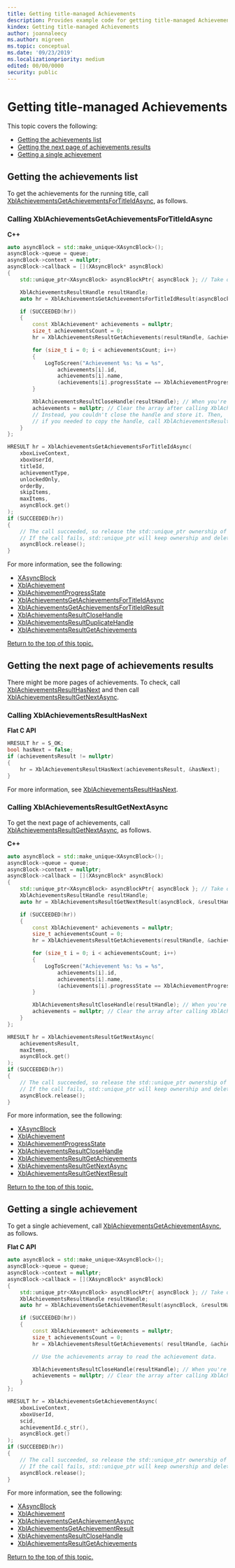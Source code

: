 ```yaml
---
title: Getting title-managed Achievements
description: Provides example code for getting title-managed Achievements.
kindex: Getting title-managed Achievements
author: joannaleecy
ms.author: migreen
ms.topic: conceptual
ms.date: '09/23/2019'
ms.localizationpriority: medium
edited: 00/00/0000
security: public
---
```


<a id="top"></a>
# Getting title-managed Achievements

This topic covers the following:

* [Getting the achievements list](#getting-the-achievements-list)
* [Getting the next page of achievements results](#getting-the-next-page-of-achievements-results)
* [Getting a single achievement](#getting-a-single-achievement)



<a id="getting-the-achievements-list"></a>

## Getting the achievements list

To get the achievements for the running title, call [XblAchievementsGetAchievementsForTitleIdAsync](../../../../../../reference/live/xsapi-c/achievements_c/functions/xblachievementsgetachievementsfortitleidasync.md), as follows.


### Calling XblAchievementsGetAchievementsForTitleIdAsync

**C++**

```cpp
auto asyncBlock = std::make_unique<XAsyncBlock>();
asyncBlock->queue = queue;
asyncBlock->context = nullptr;
asyncBlock->callback = [](XAsyncBlock* asyncBlock)
{
    std::unique_ptr<XAsyncBlock> asyncBlockPtr{ asyncBlock }; // Take over ownership of XAsyncBlock*.

    XblAchievementsResultHandle resultHandle;
    auto hr = XblAchievementsGetAchievementsForTitleIdResult(asyncBlock, &resultHandle);

    if (SUCCEEDED(hr))
    {
        const XblAchievement* achievements = nullptr;
        size_t achievementsCount = 0;
        hr = XblAchievementsResultGetAchievements(resultHandle, &achievements, &achievementsCount);

        for (size_t i = 0; i < achievementsCount; i++)
        {
            LogToScreen("Achievement %s: %s = %s", 
                achievements[i].id, 
                achievements[i].name,
                (achievements[i].progressState == XblAchievementProgressState::Achieved) ? "Achieved" : "Not achieved");
        }

        XblAchievementsResultCloseHandle(resultHandle); // When you're done with the handle, close it.
        achievements = nullptr; // Clear the array after calling XblAchievementsResultCloseHandle to the pointer to freed memory.
        // Instead, you couldn't close the handle and store it. Then, 
        // if you needed to copy the handle, call XblAchievementsResultDuplicateHandle().
    }
};

HRESULT hr = XblAchievementsGetAchievementsForTitleIdAsync(
    xboxLiveContext,
    xboxUserId,
    titleId,
    achievementType,
    unlockedOnly,
    orderBy,
    skipItems,
    maxItems,
    asyncBlock.get()
);
if (SUCCEEDED(hr))
{
    // The call succeeded, so release the std::unique_ptr ownership of XAsyncBlock* because the callback will take over ownership.
    // If the call fails, std::unique_ptr will keep ownership and delete XAsyncBlock*.
    asyncBlock.release(); 
}
```

For more information, see the following:

* [XAsyncBlock](../../../../../../reference/system/xasync/structs/xasyncblock.md)
* [XblAchievement](../../../../../../reference/live/xsapi-c/achievements_c/structs/xblachievement.md)
* [XblAchievementProgressState](../../../../../../reference/live/xsapi-c/achievements_c/enums/xblachievementprogressstate.md)
* [XblAchievementsGetAchievementsForTitleIdAsync](../../../../../../reference/live/xsapi-c/achievements_c/functions/xblachievementsgetachievementsfortitleidasync.md)
* [XblAchievementsGetAchievementsForTitleIdResult](../../../../../../reference/live/xsapi-c/achievements_c/functions/xblachievementsgetachievementsfortitleidresult.md)
* [XblAchievementsResultCloseHandle](../../../../../../reference/live/xsapi-c/achievements_c/functions/xblachievementsresultclosehandle.md)
* [XblAchievementsResultDuplicateHandle](../../../../../../reference/live/xsapi-c/achievements_c/functions/xblachievementsresultduplicatehandle.md)
* [XblAchievementsResultGetAchievements](../../../../../../reference/live/xsapi-c/achievements_c/functions/xblachievementsresultgetachievements.md)





 [Return to the top of this topic.](#top)

<a id="getting-the-next-page-of-achievements-results"></a>

## Getting the next page of achievements results

There might be more pages of achievements. To check, call [XblAchievementsResultHasNext](../../../../../../reference/live/xsapi-c/achievements_c/functions/xblachievementsresulthasnext.md) and then call [XblAchievementsResultGetNextAsync](../../../../../../reference/live/xsapi-c/achievements_c/functions/xblachievementsresultgetnextasync.md).


### Calling XblAchievementsResultHasNext

**Flat C API**

```cpp
HRESULT hr = S_OK;
bool hasNext = false;
if (achievementsResult != nullptr)
{
    hr = XblAchievementsResultHasNext(achievementsResult, &hasNext);
}
```

For more information, see [XblAchievementsResultHasNext](../../../../../../reference/live/xsapi-c/achievements_c/functions/xblachievementsresulthasnext.md).

### Calling XblAchievementsResultGetNextAsync

To get the next page of achievements, call [XblAchievementsResultGetNextAsync](../../../../../../reference/live/xsapi-c/achievements_c/functions/xblachievementsresultgetnextasync.md), as follows.

**C++**

```cpp
auto asyncBlock = std::make_unique<XAsyncBlock>();
asyncBlock->queue = queue;
asyncBlock->context = nullptr;
asyncBlock->callback = [](XAsyncBlock* asyncBlock)
{
    std::unique_ptr<XAsyncBlock> asyncBlockPtr{ asyncBlock }; // Take over ownership of XAsyncBlock*.
    XblAchievementsResultHandle resultHandle;
    auto hr = XblAchievementsResultGetNextResult(asyncBlock, &resultHandle);

    if (SUCCEEDED(hr))
    {
        const XblAchievement* achievements = nullptr;
        size_t achievementsCount = 0;
        hr = XblAchievementsResultGetAchievements(resultHandle, &achievements, &achievementsCount);

        for (size_t i = 0; i < achievementsCount; i++)
        {
            LogToScreen("Achievement %s: %s = %s",
                achievements[i].id,
                achievements[i].name,
                (achievements[i].progressState == XblAchievementProgressState::Achieved) ? "Achieved" : "Not achieved");
        }

        XblAchievementsResultCloseHandle(resultHandle); // When you're done with the handle, close it.
        achievements = nullptr; // Clear the array after calling XblAchievementsResultCloseHandle to the pointer to freed memory.
    }
};

HRESULT hr = XblAchievementsResultGetNextAsync(
    achievementsResult,
    maxItems,
    asyncBlock.get()
);
if (SUCCEEDED(hr))
{
    // The call succeeded, so release the std::unique_ptr ownership of XAsyncBlock* because the callback will take over ownership.
    // If the call fails, std::unique_ptr will keep ownership and delete XAsyncBlock*.
    asyncBlock.release();
}
```

For more information, see the following:

* [XAsyncBlock](../../../../../../reference/system/xasync/structs/xasyncblock.md)
* [XblAchievement](../../../../../../reference/live/xsapi-c/achievements_c/structs/xblachievement.md)
* [XblAchievementProgressState](../../../../../../reference/live/xsapi-c/achievements_c/enums/xblachievementprogressstate.md)
* [XblAchievementsResultCloseHandle](../../../../../../reference/live/xsapi-c/achievements_c/functions/xblachievementsresultclosehandle.md)
* [XblAchievementsResultGetAchievements](../../../../../../reference/live/xsapi-c/achievements_c/functions/xblachievementsresultgetachievements.md)
* [XblAchievementsResultGetNextAsync](../../../../../../reference/live/xsapi-c/achievements_c/functions/xblachievementsresultgetnextasync.md)
* [XblAchievementsResultGetNextResult](../../../../../../reference/live/xsapi-c/achievements_c/functions/xblachievementsresultgetnextresult.md)





 [Return to the top of this topic.](#top)

<a id="getting-a-single-achievement"></a>

## Getting a single achievement

To get a single achievement, call [XblAchievementsGetAchievementAsync](../../../../../../reference/live/xsapi-c/achievements_c/functions/xblachievementsgetachievementasync.md), as follows.

**Flat C API**

```cpp
auto asyncBlock = std::make_unique<XAsyncBlock>();
asyncBlock->queue = queue;
asyncBlock->context = nullptr;
asyncBlock->callback = [](XAsyncBlock* asyncBlock)
{
    std::unique_ptr<XAsyncBlock> asyncBlockPtr{ asyncBlock }; // Take over ownership of XAsyncBlock*.
    XblAchievementsResultHandle resultHandle;
    auto hr = XblAchievementsGetAchievementResult(asyncBlock, &resultHandle);

    if (SUCCEEDED(hr))
    {
        const XblAchievement* achievements = nullptr;
        size_t achievementsCount = 0;
        hr = XblAchievementsResultGetAchievements( resultHandle, &achievements, &achievementsCount );

        // Use the achievements array to read the achievement data.

        XblAchievementsResultCloseHandle(resultHandle); // When you're done with the handle, close it.
        achievements = nullptr; // Clear the array after calling XblAchievementsResultCloseHandle to avoid the pointer to freed memory.
    }
};

HRESULT hr = XblAchievementsGetAchievementAsync(
    xboxLiveContext,
    xboxUserId,
    scid,
    achievementId.c_str(),
    asyncBlock.get()
);
if (SUCCEEDED(hr))
{
    // The call succeeded, so release the std::unique_ptr ownership of XAsyncBlock* because the callback will take over ownership.
    // If the call fails, std::unique_ptr will keep ownership and delete XAsyncBlock*.
    asyncBlock.release();
}
```

For more information, see the following:

* [XAsyncBlock](../../../../../../reference/system/xasync/structs/xasyncblock.md)
* [XblAchievement](../../../../../../reference/live/xsapi-c/achievements_c/structs/xblachievement.md)
* [XblAchievementsGetAchievementAsync](../../../../../../reference/live/xsapi-c/achievements_c/functions/xblachievementsgetachievementasync.md)
* [XblAchievementsGetAchievementResult](../../../../../../reference/live/xsapi-c/achievements_c/functions/xblachievementsgetachievementresult.md)
* [XblAchievementsResultCloseHandle](../../../../../../reference/live/xsapi-c/achievements_c/functions/xblachievementsresultclosehandle.md)
* [XblAchievementsResultGetAchievements](../../../../../../reference/live/xsapi-c/achievements_c/functions/xblachievementsresultgetachievements.md)


 [Return to the top of this topic.](#top)
